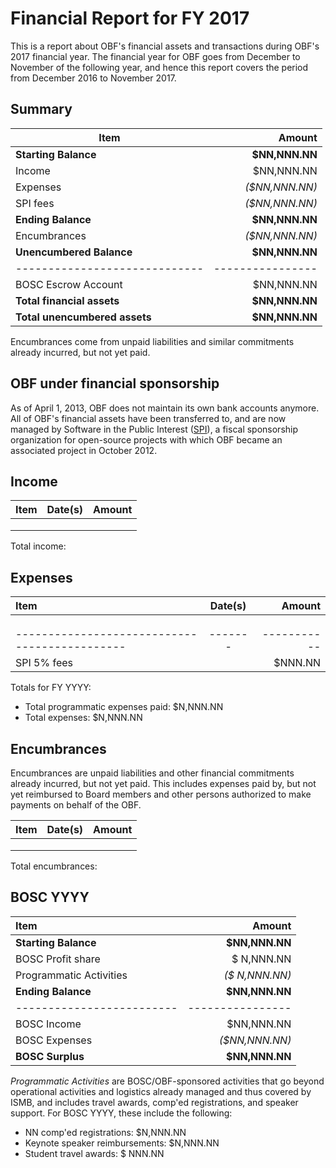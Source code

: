 # Financial Report for FY 2017

This is a report about OBF's financial assets and transactions during OBF's 2017 financial year. The financial year for OBF goes from December to November of the following year, and hence this report covers the period from December 2016 to November 2017.

## Summary

| Item                        | Amount         |
|-----------------------------|---------------:|
| **Starting Balance**        | **$NN,NNN.NN** |
| Income                      |   $NN,NNN.NN   |
| Expenses                    | _($NN,NNN.NN)_ |
| SPI fees                    | _($NN,NNN.NN)_ |
| **Ending Balance**          | **$NN,NNN.NN** |
| Encumbrances                | _($NN,NNN.NN)_ |
|**Unencumbered Balance**     | **$NN,NNN.NN** |
|-----------------------------|----------------|
| BOSC Escrow Account         |   $NN,NNN.NN   |
|**Total financial assets**   | **$NN,NNN.NN** |
|**Total unencumbered assets**| **$NN,NNN.NN** |

Encumbrances come from unpaid liabilities and similar commitments already incurred, but not yet paid.

## OBF under financial sponsorship

As of April 1, 2013, OBF does not maintain its own bank accounts anymore. All of OBF's financial assets have been transferred to, and are now managed by Software in the Public Interest ([SPI]), a fiscal sponsorship organization for open-source projects with which OBF became an associated project in October 2012.

## Income

| Item                                        |Date(s)|   Amount  |
|:--------------------------------------------|:-----:|----------:|
|        |   |   |
|        |   |   |
|        |   |   |

Total income:

## Expenses

| Item                                        |Date(s)|   Amount  |
|:--------------------------------------------|:-----:|----------:|
|        |   |   |
|        |   |   |
|        |   |   |
|---------------------------------------------|-------|-----------|
| SPI 5% fees                                 |       |   $NNN.NN |

Totals for FY YYYY:
+ Total programmatic expenses paid:            $N,NNN.NN
+ Total expenses:                              $N,NNN.NN

## Encumbrances

Encumbrances are unpaid liabilities and other financial commitments already incurred, but not yet paid. This includes expenses paid by, but not yet reimbursed to Board members and other persons authorized to make payments on behalf of the OBF.

| Item                           |     Date(s)       |   Amount  |
|:-------------------------------|:-----------------:|----------:|
|        |   |   |
|        |   |   |
|        |   |   |

Total encumbrances:

## BOSC YYYY

| Item                    | Amount         |
|:------------------------|---------------:|
| **Starting Balance**    | **$NN,NNN.NN** |
| BOSC Profit share       |   $ N,NNN.NN   |
| Programmatic Activities | _($ N,NNN.NN)_ |
| **Ending Balance**      | **$NN,NNN.NN** |
|-------------------------|----------------|
| BOSC Income             |   $NN,NNN.NN   |
| BOSC Expenses           | _($NN,NNN.NN)_ |
| **BOSC Surplus**        | **$NN,NNN.NN** |

_Programmatic Activities_ are BOSC/OBF-sponsored activities that go beyond operational activities and logistics already managed and thus covered by ISMB, and includes travel awards, comp'ed registrations, and speaker support. For BOSC YYYY, these include the following:

- NN comp'ed registrations:       $N,NNN.NN
- Keynote speaker reimbursements: $N,NNN.NN
- Student travel awards:          $  NNN.NN

[SPI]: http://spi-inc.org
